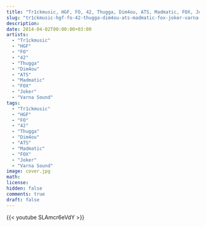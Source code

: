 ```yaml
---
title: "Tr1ckmusic, HGF, FO, 42, Thugga, Dim4ou, ATS, Madmatic, FOX, Joker, Varna Sound - Кой Те Излъга?" 
slug: "tr1ckmusic-hgf-fo-42-thugga-dim4ou-ats-madmatic-fox-joker-varna-sound-koy-te-izlaga"
description: 
date: 2014-04-02T00:00:00+03:00
artists:
  - "Tr1ckmusic"
  - "HGF"
  - "FO"
  - "42"
  - "Thugga"
  - "Dim4ou"
  - "ATS"
  - "Madmatic"
  - "FOX"
  - "Joker"
  - "Varna Sound"
tags:
  - "Tr1ckmusic"
  - "HGF"
  - "FO"
  - "42"
  - "Thugga"
  - "Dim4ou"
  - "ATS"
  - "Madmatic"
  - "FOX"
  - "Joker"
  - "Varna Sound"
image: cover.jpg
math: 
license: 
hidden: false
comments: true
draft: false
---
```


{{< youtube SLAmcr6eVdY >}}
